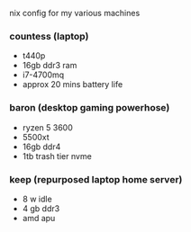 nix config for my various machines

### countess (laptop)

- t440p
- 16gb ddr3 ram
- i7-4700mq
- approx 20 mins battery life

### baron (desktop gaming powerhose)

- ryzen 5 3600
- 5500xt
- 16gb ddr4
- 1tb trash tier nvme

### keep (repurposed laptop home server)

- 8 w idle
- 4 gb ddr3
- amd apu
